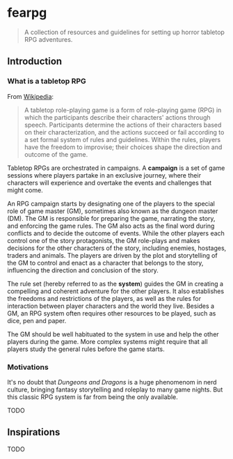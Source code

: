 # fearpg

> A collection of resources and guidelines for setting up horror tabletop RPG
adventures.

## Introduction

### What is a tabletop RPG
  From [Wikipedia](https://en.wikipedia.org/wiki/Tabletop_role-playing_game):
> A tabletop role-playing game is a form of role-playing game (RPG) in which
> the participants describe their characters' actions through speech.
> Participants determine the actions of their characters based on their
> characterization, and the actions succeed or fail according to a set formal
> system of rules and guidelines. Within the rules, players have the freedom to
> improvise; their choices shape the direction and outcome of the game.

  Tabletop RPGs are orchestrated in campaigns. A **campaign** is a set of game
  sessions where players partake in an exclusive journey, where their characters
  will experience and overtake the events and challenges that might come.

  An RPG campaign starts by designating one of the players to the special role
  of game master (GM), sometimes also known as the dungeon master (DM). The GM
  is responsible for preparing the game, narrating the story, and enforcing the
  game rules. The GM also acts as the final word during conflicts and to decide
  the outcome of events. While the other players each control one of the story
  protagonists, the GM role-plays and makes decisions for the other characters
  of the story, including enemies, hostages, traders and animals.
  The players are driven by the plot and storytelling of the GM to control
  and enact as a character that belongs to the story, influencing the direction
  and conclusion of the story.

  The rule set (hereby referred to as the **system**) guides the GM in creating
  a compelling and coherent adventure for the other players. It also establishes
  the freedoms and restrictions of the players, as well as the rules for
  interaction between player characters and the world they live. Besides a GM,
  an RPG system often requires other resources to be played, such as dice, pen
  and paper.

  The GM should be well habituated to the system in use and help the other
  players during the game. More complex systems might require that all players
  study the general rules before the game starts.

### Motivations

  It's no doubt that _Dungeons and Dragons_ is a huge phenomenom in nerd
  culture, bringing fantasy storytelling and roleplay to many game nights.
  But this classic RPG system is far from being the only available.

  TODO


## Inspirations
TODO
